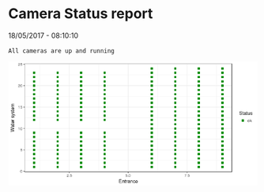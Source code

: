 Camera Status report
================
18/05/2017 - 08:10:10

    All cameras are up and running

![](camreport_files/figure-markdown_github/unnamed-chunk-2-1.png)
